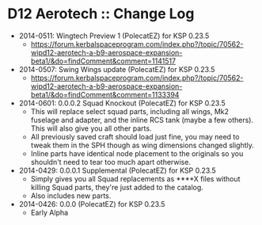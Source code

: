# D12 Aerotech :: Change Log

* 2014-0511: Wingtech Preview 1 (PolecatEZ) for KSP 0.23.5
	+ https://forum.kerbalspaceprogram.com/index.php?/topic/70562-wipd12-aerotech-a-b9-aerospace-expansion-beta1/&do=findComment&comment=1141517
* 2014-0507: Swing Wings update (PolecatEZ) for KSP 0.23.5
	+ https://forum.kerbalspaceprogram.com/index.php?/topic/70562-wipd12-aerotech-a-b9-aerospace-expansion-beta1/&do=findComment&comment=1133394
* 2014-0601: 0.0.0.2 Squad Knockout (PolecatEZ) for KSP 0.23.5
	+ This will replace select squad parts, including all wings, Mk2 fuselage and adapter, and the inline RCS tank (maybe a few others). This will also give you all other parts.
	+ All previously saved craft should load just fine, you may need to tweak them in the SPH though as wing dimensions changed slightly.
	+ Inline parts have identical node placement to the originals so you shouldn't need to tear too much apart otherwise.
* 2014-0429: 0.0.0.1 Supplemental (PolecatEZ) for KSP 0.23.5
	+ Simply gives you all Squad replacements as ****X files without killing Squad parts, they're just added to the catalog.
	+ Also includes new parts.
* 2014-0426: 0.0.0 (PolecatEZ) for KSP 0.23.5
	+ Early Alpha
